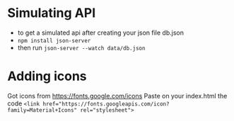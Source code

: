# Simulating API
 - to get a simulated api after creating your json file db.json
 - `npm install json-server`
 - then run `json-server --watch data/db.json`

# Adding icons
Got icons from https://fonts.google.com/icons
Paste on your index.html the code 
`<link href="https://fonts.googleapis.com/icon?family=Material+Icons" rel="stylesheet">`